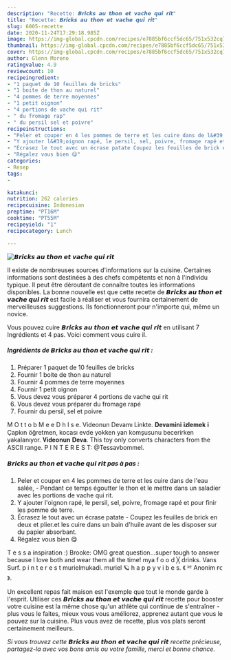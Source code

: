 ```yaml
---
description: "Recette: 𝘽𝙧𝙞𝙘𝙠𝙨 𝙖𝙪 𝙩𝙝𝙤𝙣 𝙚𝙩 𝙫𝙖𝙘𝙝𝙚 𝙦𝙪𝙞 𝙧𝙞𝙩"
title: "Recette: 𝘽𝙧𝙞𝙘𝙠𝙨 𝙖𝙪 𝙩𝙝𝙤𝙣 𝙚𝙩 𝙫𝙖𝙘𝙝𝙚 𝙦𝙪𝙞 𝙧𝙞𝙩"
slug: 6005-recette
date: 2020-11-24T17:29:18.985Z
image: https://img-global.cpcdn.com/recipes/e7885bf6ccf5dc65/751x532cq70/𝘽𝙧𝙞𝙘𝙠𝙨-𝙖𝙪-𝙩𝙝𝙤𝙣-𝙚𝙩-𝙫𝙖𝙘𝙝𝙚-𝙦𝙪𝙞-𝙧𝙞𝙩-photo-principale-de-la-recette.jpg
thumbnail: https://img-global.cpcdn.com/recipes/e7885bf6ccf5dc65/751x532cq70/𝘽𝙧𝙞𝙘𝙠𝙨-𝙖𝙪-𝙩𝙝𝙤𝙣-𝙚𝙩-𝙫𝙖𝙘𝙝𝙚-𝙦𝙪𝙞-𝙧𝙞𝙩-photo-principale-de-la-recette.jpg
cover: https://img-global.cpcdn.com/recipes/e7885bf6ccf5dc65/751x532cq70/𝘽𝙧𝙞𝙘𝙠𝙨-𝙖𝙪-𝙩𝙝𝙤𝙣-𝙚𝙩-𝙫𝙖𝙘𝙝𝙚-𝙦𝙪𝙞-𝙧𝙞𝙩-photo-principale-de-la-recette.jpg
author: Glenn Moreno
ratingvalue: 4.9
reviewcount: 10
recipeingredient:
- "1 paquet de 10 feuilles de bricks"
- "1 boite de thon au naturel"
- "4 pommes de terre moyennes"
- "1 petit oignon"
- "4 portions de vache qui rit"
- " du fromage rap"
- " du persil sel et poivre"
recipeinstructions:
- "Peler et couper en 4 les pommes de terre et les cuire dans de l&#39;eau salée, Pendant ce temps égoutter le thon et le mettre dans un saladier avec les portions de vache qui rit."
- "Y ajouter l&#39;oignon rapé, le persil, sel, poivre, fromage rapé et pour finir les pomme de terre."
- "Écrasez le tout avec un écrase patate Coupez les feuilles de brick en deux et plier.et les cuire dans un bain d&#39;huile avant de les disposer sur du papier absorbant."
- "Régalez vous bien 😋"
categories:
- Resep
tags:
- 

katakunci:  
nutrition: 262 calories
recipecuisine: Indonesian
preptime: "PT16M"
cooktime: "PT55M"
recipeyield: "1"
recipecategory: Lunch

---
```



![𝘽𝙧𝙞𝙘𝙠𝙨 𝙖𝙪 𝙩𝙝𝙤𝙣 𝙚𝙩 𝙫𝙖𝙘𝙝𝙚 𝙦𝙪𝙞 𝙧𝙞𝙩](https://img-global.cpcdn.com/recipes/e7885bf6ccf5dc65/751x532cq70/𝘽𝙧𝙞𝙘𝙠𝙨-𝙖𝙪-𝙩𝙝𝙤𝙣-𝙚𝙩-𝙫𝙖𝙘𝙝𝙚-𝙦𝙪𝙞-𝙧𝙞𝙩-photo-principale-de-la-recette.jpg)

Il existe de nombreuses sources d'informations sur la cuisine. Certaines informations sont destinées à des chefs compétents et non à l'individu typique. Il peut être déroutant de connaître toutes les informations disponibles. La bonne nouvelle est que cette recette de <strong> 𝘽𝙧𝙞𝙘𝙠𝙨 𝙖𝙪 𝙩𝙝𝙤𝙣 𝙚𝙩 𝙫𝙖𝙘𝙝𝙚 𝙦𝙪𝙞 𝙧𝙞𝙩 </strong> est facile à réaliser et vous fournira certainement de merveilleuses suggestions. Ils fonctionneront pour n'importe qui, même un novice.

<!--inarticleads1-->

Vous pouvez cuire 𝘽𝙧𝙞𝙘𝙠𝙨 𝙖𝙪 𝙩𝙝𝙤𝙣 𝙚𝙩 𝙫𝙖𝙘𝙝𝙚 𝙦𝙪𝙞 𝙧𝙞𝙩 en utilisant 7 Ingrédients et 4 pas. Voici comment vous cuire il.

##### Ingrédients de 𝘽𝙧𝙞𝙘𝙠𝙨 𝙖𝙪 𝙩𝙝𝙤𝙣 𝙚𝙩 𝙫𝙖𝙘𝙝𝙚 𝙦𝙪𝙞 𝙧𝙞𝙩 :

1. Préparer 1 paquet de 10 feuilles de bricks
1. Fournir 1 boite de thon au naturel
1. Fournir 4 pommes de terre moyennes
1. Fournir 1 petit oignon
1. Vous devez vous préparer 4 portions de vache qui rit
1. Vous devez vous préparer  du fromage rapé
1. Fournir  du persil, sel et poivre


M O t t o b M e e D h I s e. Videonun Devamı Linkte. 𝐃𝐞𝐯𝐚𝐦𝐢𝐧𝐢 𝐢𝐳𝐥𝐞𝐦𝐞𝐤 𝐢 Çapkın öğretmen, kocası evde yokken yan komşusunu becerirken yakalanıyor. 𝐕𝐢𝐝𝐞𝐨𝐧𝐮𝐧 𝐃𝐞𝐯𝐚. This toy only converts characters from the ASCII range. P I N T E R E S T: @Tessavbommel. 

<!--inarticleads2-->

##### 𝘽𝙧𝙞𝙘𝙠𝙨 𝙖𝙪 𝙩𝙝𝙤𝙣 𝙚𝙩 𝙫𝙖𝙘𝙝𝙚 𝙦𝙪𝙞 𝙧𝙞𝙩 pas à pas :

1. Peler et couper en 4 les pommes de terre et les cuire dans de l&#39;eau salée, - Pendant ce temps égoutter le thon et le mettre dans un saladier avec les portions de vache qui rit.
1. Y ajouter l&#39;oignon rapé, le persil, sel, poivre, fromage rapé et pour finir les pomme de terre.
1. Écrasez le tout avec un écrase patate - Coupez les feuilles de brick en deux et plier.et les cuire dans un bain d&#39;huile avant de les disposer sur du papier absorbant.
1. Régalez vous bien 😋


T e s s a inspiration :) Brooke: OMG great question…super tough to answer because I love both and wear them all the time! mya f o o d ╳ drinks. Vans Surf. p i n t e r e s t murielmukadi. muriel 🪐 h a p p y v i b e s. 《 ᴿᴱ Anonim ғᴄ 》. 

<!--inarticleads1-->

<p>
Un excellent repas fait maison est l'exemple que tout le monde garde à l'esprit. Utiliser ces 𝘽𝙧𝙞𝙘𝙠𝙨 𝙖𝙪 𝙩𝙝𝙤𝙣 𝙚𝙩 𝙫𝙖𝙘𝙝𝙚 𝙦𝙪𝙞 𝙧𝙞𝙩 recette pour booster votre cuisine est la même chose qu'un athlète qui continue de s'entraîner - plus vous le faites, mieux vous vous améliorez, apprenez autant que vous le pouvez sur la cuisine. Plus vous avez de recette, plus vos plats seront certainement meilleurs.
</p>

<p>
<i>Si vous trouvez cette 𝘽𝙧𝙞𝙘𝙠𝙨 𝙖𝙪 𝙩𝙝𝙤𝙣 𝙚𝙩 𝙫𝙖𝙘𝙝𝙚 𝙦𝙪𝙞 𝙧𝙞𝙩 recette précieuse, partagez-la avec vos bons amis ou votre famille, merci et bonne chance.</i>
</p>
